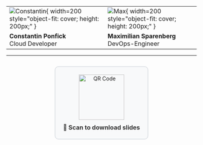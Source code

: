<!-- # Speaker -->

|                                                                                             |                                                                               |
| ------------------------------------------------------------------------------------------- | ----------------------------------------------------------------------------- |
| ![Constantin](images/constantin.jpg){ width=200 style="object-fit: cover; height: 200px;" } | ![Max](images/max.jpg){ width=200 style="object-fit: cover; height: 200px;" } |
| **Constantin Ponfick**<br>Cloud Developer                                                   | **Maximilian Sparenberg**<br>DevOps-Engineer                                  |

---

<div style="text-align: center; margin-top: 2em;">
    <div style="display: inline-block; background: #f8f9fa; padding: 20px; border-radius: 10px; border: 2px solid #dee2e6;">
        <img src="/qr-code.png" alt="QR Code" style="width: 120px; height: 120px; margin-bottom: 10px;">
        <div style="font-size: 16px; font-weight: bold; color: #333;">
            📱 Scan to download slides
        </div>
    </div>
</div>